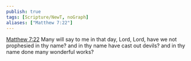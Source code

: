 ```yaml
---
publish: true
tags: [Scripture/NewT, noGraph]
aliases: ["Matthew 7:22"]
---
```

[Matthew 7:22](https://churchofjesuschrist.org/study/scriptures/nt/matt/7?lang=eng&id=p22#p22) Many will say to me in that day, Lord, Lord, have we not prophesied in thy name? and in thy name have cast out devils? and in thy name done many wonderful works?
